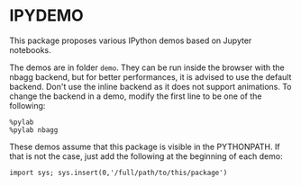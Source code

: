# IPYDEMO

This package proposes various IPython demos based on Jupyter notebooks.

The demos are in folder ``demo``. They can be run inside the browser with the nbagg backend, but for better performances, it is advised to use the default backend. Don't use the inline backend as it does not support animations. To change the backend in a demo, modify the first line to be one of the following:

    %pylab
    %pylab nbagg

These demos assume that this package is visible in the PYTHONPATH. If that is not the case, just add the following at the beginning of each demo:

    import sys; sys.insert(0,'/full/path/to/this/package')
